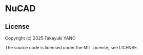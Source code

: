 # NuCAD

## License
Copyright (c) 2025 Takayuki YANO

The source code is licensed under the MIT License, see LICENSE.